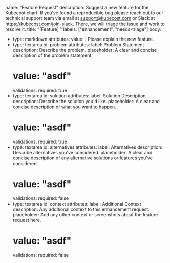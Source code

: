 name: "Feature Request"
description: Suggest a new feature for the Kubecost chart. If you've found a reproducible bug please reach out to our technical support team via email at support@kubecost.com or Slack at https://kubecost.com/join-slack. There, we will triage the issue and work to resolve it.
title: "[Feature] "
labels: ["enhancement", "needs-triage"]
body:
  - type: markdown
    attributes:
      value: |
        Please explain the new feature.
  - type: textarea
    id: problem
    attributes:
      label: Problem Statement
      description: Describe the problem.
      placeholder: A clear and concise description of the problem statement.
      # value: "asdf"
    validations:
      required: true
  - type: textarea
    id: solution
    attributes:
      label: Solution Description
      description: Describe the solution you'd like.
      placeholder: A clear and concise description of what you want to happen.
      # value: "asdf"
    validations:
      required: true
  - type: textarea
    id: alternatives
    attributes:
      label: Alternatives
      description: Describe alternatives you've considered.
      placeholder: A clear and concise description of any alternative solutions or features you've considered.
      # value: "asdf"
    validations:
      required: false
  - type: textarea
    id: context
    attributes:
      label: Additional Context
      description: Any additional context to this enhancement request.
      placeholder: Add any other context or screenshots about the feature request here.
      # value: "asdf"
    validations:
      required: false